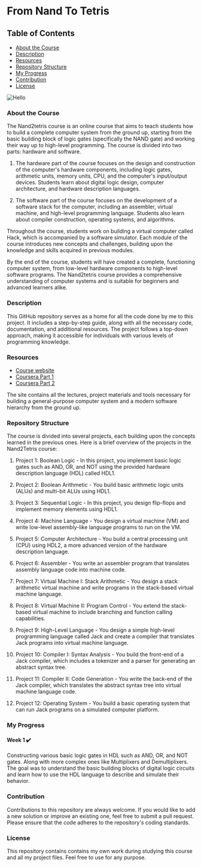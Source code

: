# From Nand To Tetris

## Table of Contents
- [About the Course](#About-the-Course)
- [Description](#Description)
- [Resources](#Resources)
- [Repository Structure](#Repository-Structure)
- [My Progress](#My-Progress)
- [Contribution](#Contribution)
- [License](#License)

![Hello](https://i.ytimg.com/vi/kcORYKPL53o/maxresdefault.jpg)

### About the Course
The Nand2tetris course is an online course that aims to teach students how to build a complete computer system from the ground up, starting from the basic building block of logic gates (specifically the NAND gate) and working their way up to high-level programming. The course is divided into two parts: hardware and software.

1. The hardware part of the course focuses on the design and construction of the computer's hardware components, including logic gates, arithmetic units, memory units, CPU, and the computer's input/output devices. Students learn about digital logic design, computer architecture, and hardware description languages.

2. The software part of the course focuses on the development of a software stack for the computer, including an assembler, virtual machine, and high-level programming language. Students also learn about compiler construction, operating systems, and algorithms.

Throughout the course, students work on building a virtual computer called Hack, which is accompanied by a software simulator. Each module of the course introduces new concepts and challenges, building upon the knowledge and skills acquired in previous modules.

By the end of the course, students will have created a complete, functioning computer system, from low-level hardware components to high-level software programs. The Nand2tetris course provides a comprehensive understanding of computer systems and is suitable for beginners and advanced learners alike.

### Description
This GitHub repository serves as a home for all the code done by me to this project. It includes a step-by-step guide, along with all the necessary code, documentation, and additional resources. The project follows a top-down approach, making it accessible for individuals with various levels of programming knowledge.

### Resources

* [Course website](http://nand2tetris.org)
* [Coursera Part 1](https://www.coursera.org/learn/build-a-computer)
* [Coursera Part 2](https://www.coursera.org/learn/nand2tetris2)

The site contains all the lectures, project materials and tools necessary for building a general-purpose computer system and a modern software hierarchy from the ground up.

### Repository Structure
The course is divided into several projects, each building upon the concepts learned in the previous ones. Here is a brief overview of the projects in the Nand2Tetris course:

1. Project 1: Boolean Logic - In this project, you implement basic logic gates such as AND, OR, and NOT using the provided hardware description language (HDL) called HDL1.

2. Project 2: Boolean Arithmetic - You build basic arithmetic logic units (ALUs) and multi-bit ALUs using HDL1.

3. Project 3: Sequential Logic - In this project, you design flip-flops and implement memory elements using HDL1.

4. Project 4: Machine Language - You design a virtual machine (VM) and write low-level assembly-like language programs to run on the VM.

5. Project 5: Computer Architecture - You build a central processing unit (CPU) using HDL2, a more advanced version of the hardware description language.

6. Project 6: Assembler - You write an assembler program that translates assembly language code into machine code.

7. Project 7: Virtual Machine I: Stack Arithmetic - You design a stack arithmetic virtual machine and write programs in the stack-based virtual machine language.

8. Project 8: Virtual Machine II: Program Control - You extend the stack-based virtual machine to include branching and function calling capabilities.

9. Project 9: High-Level Language - You design a simple high-level programming language called Jack and create a compiler that translates Jack programs into virtual machine language.

10. Project 10: Compiler I: Syntax Analysis - You build the front-end of a Jack compiler, which includes a tokenizer and a parser for generating an abstract syntax tree.

11. Project 11: Compiler II: Code Generation - You write the back-end of the Jack compiler, which translates the abstract syntax tree into virtual machine language code.

12. Project 12: Operating System - You build a basic operating system that can run Jack programs on a simulated computer platform.

### My Progress
#### Week 1 ✔️

Constructing various basic logic gates in HDL such as AND, OR, and NOT gates. Along with more complex ones like Multiplixers and Demultiplixers. The goal was to understand the basic building blocks of digital logic circuits and learn how to use the HDL language to describe and simulate their behavior.

### Contribution
Contributions to this repository are always welcome. If you would like to add a new solution or improve an existing one, feel free to submit a pull request. Please ensure that the code adheres to the repository's coding standards.

### License
This repository contains contains my own work during studying this course and all my project files. Feel free to use for any purpose.
